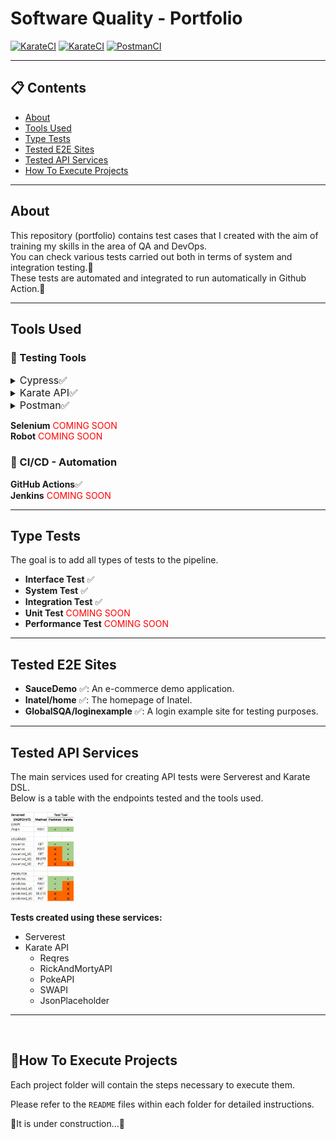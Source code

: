 # Software Quality - Portfolio
[![KarateCI](https://github.com/J-c0d3r/QA_Respository/actions/workflows/cypress_CI.yml/badge.svg)](https://github.com/J-c0d3r/QA_Respository/actions/workflows/cypress_CI.yml) [![KarateCI](https://github.com/J-c0d3r/QA_Respository/actions/workflows/karate_CI.yml/badge.svg)](https://github.com/J-c0d3r/QA_Respository/actions/workflows/karate_CI.yml) [![PostmanCI](https://github.com/J-c0d3r/QA_Respository/actions/workflows/postman_CI.yml/badge.svg)](https://github.com/J-c0d3r/QA_Respository/actions/workflows/postman_CI.yml)

---
## 📋 Contents

- [About](#about)
- [Tools Used](#tools-used)
- [Type Tests](#type-tests)
- [Tested E2E Sites](#tested-e2e-sites)
- [Tested API Services](#tested-api-services)
- [How To Execute Projects](#how-to-execute-projects)

---
## About
This repository (portfolio) contains test cases that I created with the aim of training my skills in the area of ​​QA and DevOps. <br>
You can check various tests carried out both in terms of system and integration testing.🧪 <br>
These tests are automated and integrated to run automatically in Github Action.🤖

<!-- This repository (portfolio) contains test cases created to enhance my skills in QA and DevOps.

You can explore various tests, including system and integration testing. These tests are automated and integrated to run automatically in GitHub Actions.🧪🤖 -->

---

## Tools Used
### 🧪 Testing Tools
<details>
  <summary><font size = "3">Cypress✅</font></summary>
    You can check the tests in the following folders:

* Cypress Graduation
* Cypress_Portfolio
</details>


<details>
  <summary><font size = "3">Karate API✅</font></summary>
    You can check the tests in the following folders:

- KarateAPI_Graduation
- KarateAPI_Portfolio
</details>

<details>
  <summary><font size = "3">Postman✅</font></summary>
    You can check the tests in the following folder:

- Postman
</details>

**Selenium** <font color = "red">COMING SOON </font><br> 
**Robot** <font color="red">COMING SOON</font><br> 


### 🤖 CI/CD - Automation
**GitHub Actions**✅ <br>
**Jenkins** <font color = "red">COMING SOON </font><br> 


---
##  Type Tests
The goal is to add all types of tests to the pipeline.<br>
- **Interface Test** ✅
- **System Test** ✅
- **Integration Test** ✅
- **Unit Test** <font color="red">COMING SOON</font>
- **Performance Test** <font color="red">COMING SOON</font>

<!-- **Interface Test**✅<br>
**System Test**✅<br>
**Integration Test**✅<br>
**Unit Test** - on pipeline <font color = "red">COMING SOON </font><br>
**Performance Test** <font color = "red">COMING SOON </font><br>  -->

---
## Tested E2E Sites
- **SauceDemo** ✅: An e-commerce demo application.
- **Inatel/home** ✅: The homepage of Inatel.
- **GlobalSQA/loginexample** ✅: A login example site for testing purposes.

---
## Tested API Services
The main services used for creating API tests were Serverest and Karate DSL.<br>
Below is a table with the endpoints tested and the tools used.
<!-- ![alt text](img/tested_endpoints.jpg) -->
<img alt= "Tested Endpoints" src="img/tested_endpoints.jpg" width=20%>

<br>

**Tests created using these services:**
- Serverest
- Karate API
  - Reqres
  - RickAndMortyAPI
  - PokeAPI
  - SWAPI
  - JsonPlaceholder

---
<br>

## 🚀How To Execute Projects
Each project folder will contain the steps necessary to execute them.


Please refer to the `README` files within each folder for detailed instructions.

<!-- 🚧This section is under construction...🚧 -->
🚧It is under construction...🚧



<!-- 
<strong>First</strong>, you need these software instaled:

* Git
* Node.js
* VS Code

<br>

<strong>Second:</strong> Do the Git Clone. <br>

<br>

<strong>Third:</strong> Choose which project you want to open and then open the chosen project(folder) in VSCode<br>

<br>

<strong>Fourth:</strong> Let's open the Cypress or Just run tests <br>

Before you need the Cypress instaled, so run this command 'npm install cypress -D' <br>
And then you can <strong>choose one</strong>, <br>
Run this 'npx Cypress open' to open Cypress <br>
Run this 'npx Cypress run' just run all tests, give you the results and the video.



---


### Start(Create) a new Project
"npm init -y" -> inicia o projeto trazendo o package.json(configurações) <br>
"npm install cypress -D" -> instala o cypress <br>
"npx Cypress open" -> abrir o cypress <br>
"npx Cypress run" -> Roda todos os testes e gera um video de cada teste -->
